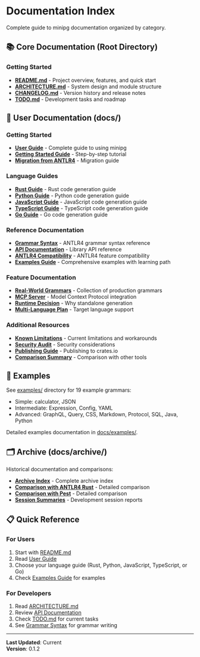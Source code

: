 # Documentation Index

Complete guide to minipg documentation organized by category.

## 📚 Core Documentation (Root Directory)

### Getting Started
- **[README.md](../README.md)** - Project overview, features, and quick start
- **[ARCHITECTURE.md](../ARCHITECTURE.md)** - System design and module structure
- **[CHANGELOG.md](../CHANGELOG.md)** - Version history and release notes
- **[TODO.md](../TODO.md)** - Development tasks and roadmap

## 📖 User Documentation (docs/)

### Getting Started
- **[User Guide](USER_GUIDE.md)** - Complete guide to using minipg
- **[Getting Started Guide](guides/GETTING_STARTED.md)** - Step-by-step tutorial
- **[Migration from ANTLR4](guides/MIGRATION_FROM_ANTLR4.md)** - Migration guide

### Language Guides
- **[Rust Guide](RUST_GUIDE.md)** - Rust code generation guide
- **[Python Guide](PYTHON_GUIDE.md)** - Python code generation guide
- **[JavaScript Guide](JAVASCRIPT_GUIDE.md)** - JavaScript code generation guide
- **[TypeScript Guide](TYPESCRIPT_GUIDE.md)** - TypeScript code generation guide
- **[Go Guide](GO_GUIDE.md)** - Go code generation guide

### Reference Documentation
- **[Grammar Syntax](GRAMMAR_SYNTAX.md)** - ANTLR4 grammar syntax reference
- **[API Documentation](API.md)** - Library API reference
- **[ANTLR4 Compatibility](ANTLR4_COMPATIBILITY.md)** - ANTLR4 feature compatibility
- **[Examples Guide](EXAMPLES_GUIDE.md)** - Comprehensive examples with learning path

### Feature Documentation
- **[Real-World Grammars](REAL_WORLD_GRAMMARS.md)** - Collection of production grammars
- **[MCP Server](MCP_SERVER.md)** - Model Context Protocol integration
- **[Runtime Decision](RUNTIME_DECISION.md)** - Why standalone generation
- **[Multi-Language Plan](MULTI_LANGUAGE_PLAN.md)** - Target language support

### Additional Resources
- **[Known Limitations](KNOWN_LIMITATIONS.md)** - Current limitations and workarounds
- **[Security Audit](SECURITY_AUDIT.md)** - Security considerations
- **[Publishing Guide](PUBLISHING.md)** - Publishing to crates.io
- **[Comparison Summary](COMPARISON_SUMMARY.md)** - Comparison with other tools

## 📂 Examples

See [examples/](../examples/) directory for 19 example grammars:
- Simple: calculator, JSON
- Intermediate: Expression, Config, YAML
- Advanced: GraphQL, Query, CSS, Markdown, Protocol, SQL, Java, Python

Detailed examples documentation in [docs/examples/](examples/).

## 🗂️ Archive (docs/archive/)

Historical documentation and comparisons:
- **[Archive Index](archive/INDEX.md)** - Complete archive index
- **[Comparison with ANTLR4 Rust](archive/COMPARISON_WITH_ANTLR4RUST.md)** - Detailed comparison
- **[Comparison with Pest](archive/COMPARISON_WITH_PEST.md)** - Detailed comparison
- **[Session Summaries](archive/sessions/)** - Development session reports

## 📋 Quick Reference

### For Users
1. Start with [README.md](../README.md)
2. Read [User Guide](USER_GUIDE.md)
3. Choose your language guide (Rust, Python, JavaScript, TypeScript, or Go)
4. Check [Examples Guide](EXAMPLES_GUIDE.md) for examples

### For Developers
1. Read [ARCHITECTURE.md](../ARCHITECTURE.md)
2. Review [API Documentation](API.md)
3. Check [TODO.md](../TODO.md) for current tasks
4. See [Grammar Syntax](GRAMMAR_SYNTAX.md) for grammar writing

---

**Last Updated**: Current  
**Version**: 0.1.2
